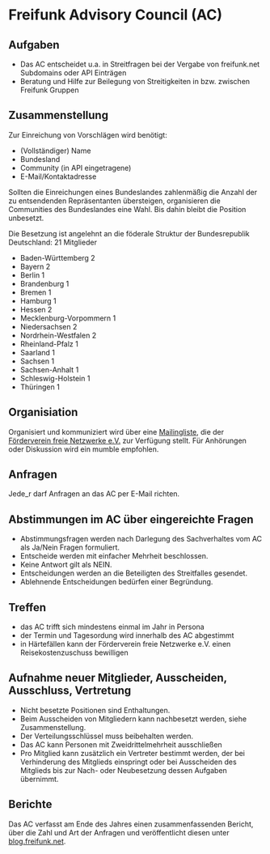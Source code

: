 # Freifunk Advisory Council (AC)

## Aufgaben
* Das AC entscheidet u.a. in Streitfragen bei der Vergabe von freifunk.net Subdomains oder API Einträgen
* Beratung und Hilfe zur Beilegung von Streitigkeiten in bzw. zwischen Freifunk Gruppen

## Zusammenstellung
Zur Einreichung von Vorschlägen wird benötigt:
* (Vollständiger) Name
* Bundesland
* Community (in API eingetragene)
* E-Mail/Kontaktadresse

Sollten die Einreichungen eines Bundeslandes zahlenmäßig die Anzahl der zu entsendenden Repräsentanten übersteigen, organisieren die Communities des Bundeslandes eine Wahl. Bis dahin bleibt die Position unbesetzt.

Die Besetzung ist angelehnt an die föderale Struktur der Bundesrepublik Deutschland: 21 Mitglieder

* Baden-Württemberg 2
* Bayern 2
* Berlin 1
* Brandenburg 1
* Bremen 1
* Hamburg 1
* Hessen 2
* Mecklenburg-Vorpommern 1
* Niedersachsen 2
* Nordrhein-Westfalen 2
* Rheinland-Pfalz 1
* Saarland 1
* Sachsen 1
* Sachsen-Anhalt 1
* Schleswig-Holstein 1
* Thüringen 1

## Organisiation
Organisiert und kommuniziert wird über eine [Mailingliste](http://lists.freifunk.net/mailman/listinfo/council-freifunk.net), die der [Förderverein freie Netzwerke e.V.](http://foerderverein.freie-netzwerke.de/) zur Verfügung stellt. Für Anhörungen oder Diskussion wird ein mumble empfohlen.

## Anfragen
Jede_r darf Anfragen an das AC per E-Mail richten.

## Abstimmungen im AC über eingereichte Fragen
* Abstimmungsfragen werden nach Darlegung des Sachverhaltes vom AC als Ja/Nein Fragen formuliert.
* Entscheide werden mit einfacher Mehrheit beschlossen.
* Keine Antwort gilt als NEIN.
* Entscheidungen werden an die Beteiligten des Streitfalles gesendet.
* Ablehnende Entscheidungen bedürfen einer Begründung.

## Treffen
* das AC trifft sich mindestens einmal im Jahr in Persona
* der Termin und Tagesordung wird innerhalb des AC abgestimmt
* in Härtefällen kann der Förderverein freie Netzwerke e.V. einen Reisekostenzuschuss bewilligen

## Aufnahme neuer Mitglieder, Ausscheiden, Ausschluss, Vertretung
* Nicht besetzte Positionen sind Enthaltungen.
* Beim Ausscheiden von Mitgliedern kann nachbesetzt werden, siehe Zusammenstellung.
* Der Verteilungsschlüssel muss beibehalten werden.
* Das AC kann Personen mit Zweidrittelmehrheit ausschließen
* Pro Mitglied kann zusätzlich ein Vertreter bestimmt werden, der bei Verhinderung des Mitglieds einspringt oder bei Ausscheiden des Mitglieds bis zur Nach- oder Neubesetzung dessen Aufgaben übernimmt.

## Berichte
Das AC verfasst am Ende des Jahres einen zusammenfassenden Bericht, über die Zahl und Art der Anfragen und veröffentlicht diesen unter [blog.freifunk.net](http://blog.freifunk.net/).
